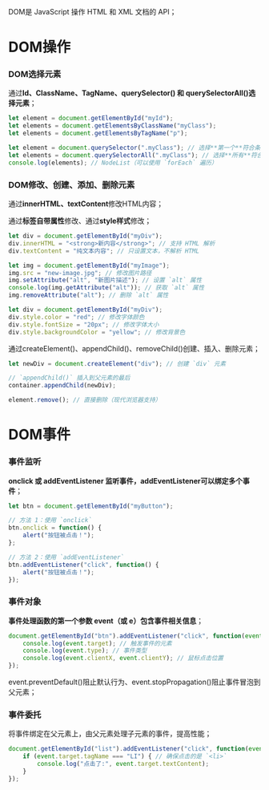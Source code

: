 DOM是 JavaScript 操作 HTML 和 XML 文档的 API；

# DOM操作
### DOM选择元素

通过**Id、ClassName、TagName、querySelector() 和 querySelectorAll()选择元素**；

```javascript
let element = document.getElementById("myId");
let elements = document.getElementsByClassName("myClass");
let elements = document.getElementsByTagName("p");

let element = document.querySelector(".myClass"); // 选择**第一个**符合条件的元素
let elements = document.querySelectorAll(".myClass"); // 选择**所有**符合条件的元素
console.log(elements); // NodeList（可以使用 `forEach` 遍历）
```

### DOM修改、创建、添加、删除元素

通过**innerHTML、textContent**修改HTML内容；

通过**标签自带属性**修改、通过**style样式**修改；

```javascript
let div = document.getElementById("myDiv");
div.innerHTML = "<strong>新内容</strong>"; // 支持 HTML 解析
div.textContent = "纯文本内容"; // 只设置文本，不解析 HTML

let img = document.getElementById("myImage");
img.src = "new-image.jpg"; // 修改图片路径
img.setAttribute("alt", "新图片描述"); // 设置 `alt` 属性
console.log(img.getAttribute("alt")); // 获取 `alt` 属性
img.removeAttribute("alt"); // 删除 `alt` 属性

let div = document.getElementById("myDiv");
div.style.color = "red"; // 修改字体颜色
div.style.fontSize = "20px"; // 修改字体大小
div.style.backgroundColor = "yellow"; // 修改背景色
```

通过createElement()、appendChild()、removeChild()创建、插入、删除元素；

```javascript
let newDiv = document.createElement("div"); // 创建 `div` 元素

// `appendChild()` 插入到父元素的最后
container.appendChild(newDiv);

element.remove(); // 直接删除（现代浏览器支持）
```

# DOM事件
### 事件监听
**onclick 或 addEventListener 监听事件，addEventListener可以绑定多个事件**；

```javascript
let btn = document.getElementById("myButton");

// 方法 1：使用 `onclick`
btn.onclick = function() {
    alert("按钮被点击！");
};

// 方法 2：使用 `addEventListener`
btn.addEventListener("click", function() {
    alert("按钮被点击！");
});
```

### 事件对象
**事件处理函数的第一个参数 event（或 e）包含事件相关信息**；

```javascript
document.getElementById("btn").addEventListener("click", function(event) {
    console.log(event.target); // 触发事件的元素
    console.log(event.type); // 事件类型
    console.log(event.clientX, event.clientY); // 鼠标点击位置
});
```

event.preventDefault()阻止默认行为、event.stopPropagation()阻止事件冒泡到父元素；

### 事件委托
将事件绑定在父元素上，由父元素处理子元素的事件，提高性能；

```javascript
document.getElementById("list").addEventListener("click", function(event) {
    if (event.target.tagName === "LI") { // 确保点击的是 `<li>`
        console.log("点击了:", event.target.textContent);
    }
});
```
